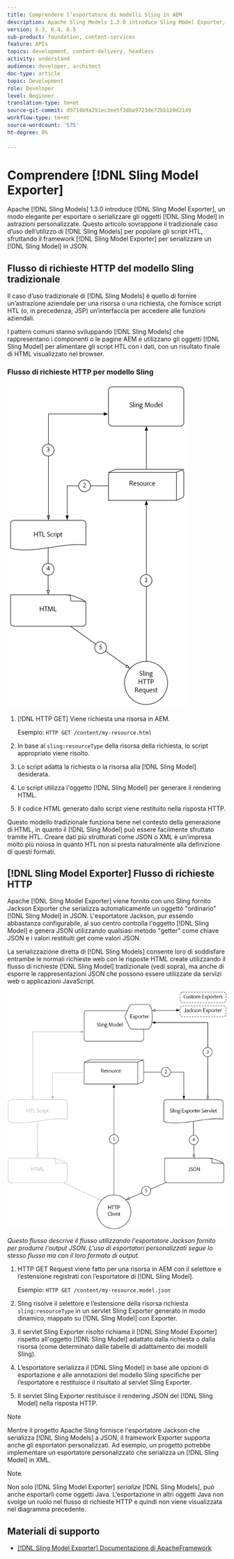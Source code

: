```yaml
---
title: Comprendere l’esportatore di modelli Sling in AEM
description: Apache Sling Models 1.3.0 introduce Sling Model Exporter, un modo elegante per esportare o serializzare gli oggetti Sling Model in astrazioni personalizzate. Questo articolo sovrappone il tradizionale caso d’uso dell’utilizzo di modelli Sling per popolare gli script HTL, con l’utilizzo del framework Sling Model Exporter per serializzare un modello Sling in JSON.
version: 6.3, 6.4, 6.5
sub-product: foundation, content-services
feature: APIs
topics: development, content-delivery, headless
activity: understand
audience: developer, architect
doc-type: article
topic: Development
role: Developer
level: Beginner
translation-type: tm+mt
source-git-commit: d9714b9a291ec3ee5f3dba9723de72bb120d2149
workflow-type: tm+mt
source-wordcount: '575'
ht-degree: 0%

---
```



# Comprendere [!DNL Sling Model Exporter]

Apache [!DNL Sling Models] 1.3.0 introduce [!DNL Sling Model Exporter], un modo elegante per esportare o serializzare gli oggetti [!DNL Sling Model] in astrazioni personalizzate. Questo articolo sovrappone il tradizionale caso d’uso dell’utilizzo di [!DNL Sling Models] per popolare gli script HTL, sfruttando il framework [!DNL Sling Model Exporter] per serializzare un [!DNL Sling Model] in JSON.

## Flusso di richieste HTTP del modello Sling tradizionale

Il caso d’uso tradizionale di [!DNL Sling Models] è quello di fornire un’astrazione aziendale per una risorsa o una richiesta, che fornisce script HTL (o, in precedenza, JSP) un’interfaccia per accedere alle funzioni aziendali.

I pattern comuni stanno sviluppando [!DNL Sling Models] che rappresentano i componenti o le pagine AEM e utilizzano gli oggetti [!DNL Sling Model] per alimentare gli script HTL con i dati, con un risultato finale di HTML visualizzato nel browser.

### Flusso di richieste HTTP per modello Sling

![Flusso di richieste modello Sling](./assets/understand-sling-model-exporter/sling-model-request-flow.png)

1. [!DNL HTTP GET] Viene richiesta una risorsa in AEM.

   Esempio: `HTTP GET /content/my-resource.html`

1. In base al `sling:resourceType` della risorsa della richiesta, lo script appropriato viene risolto.

1. Lo script adatta la richiesta o la risorsa alla [!DNL Sling Model] desiderata.

1. Lo script utilizza l&#39;oggetto [!DNL Sling Model] per generare il rendering HTML.

1. Il codice HTML generato dallo script viene restituito nella risposta HTTP.

Questo modello tradizionale funziona bene nel contesto della generazione di HTML, in quanto il [!DNL Sling Model] può essere facilmente sfruttato tramite HTL. Creare dati più strutturati come JSON o XML è un’impresa molto più noiosa in quanto HTL non si presta naturalmente alla definizione di questi formati.

## [!DNL Sling Model Exporter] Flusso di richieste HTTP

Apache [!DNL Sling Model Exporter] viene fornito con uno Sling fornito Jackson Exporter che serializza automaticamente un oggetto &quot;ordinario&quot; [!DNL Sling Model] in JSON. L&#39;esportatore Jackson, pur essendo abbastanza configurabile, al suo centro controlla l&#39;oggetto [!DNL Sling Model] e genera JSON utilizzando qualsiasi metodo &quot;getter&quot; come chiave JSON e i valori restituiti get come valori JSON.

La serializzazione diretta di [!DNL Sling Models] consente loro di soddisfare entrambe le normali richieste web con le risposte HTML create utilizzando il flusso di richieste [!DNL Sling Model] tradizionale (vedi sopra), ma anche di esporre le rappresentazioni JSON che possono essere utilizzate da servizi web o applicazioni JavaScript.

![Flusso di richieste HTTP di Sling Model Exporter](./assets/understand-sling-model-exporter/sling-model-exporter-request-flow.png)

*Questo flusso descrive il flusso utilizzando l&#39;esportatore Jackson fornito per produrre l&#39;output JSON. L&#39;uso di esportatori personalizzati segue lo stesso flusso ma con il loro formato di output.*

1. HTTP GET Request viene fatto per una risorsa in AEM con il selettore e l’estensione registrati con l’esportatore di [!DNL Sling Model].

   Esempio: `HTTP GET /content/my-resource.model.json`

1. Sling risolve il selettore e l’estensione della risorsa richiesta `sling:resourceType` in un servlet Sling Exporter generato in modo dinamico, mappato su [!DNL Sling Model] con Exporter.
1. Il servlet Sling Exporter risolto richiama il [!DNL Sling Model Exporter] rispetto all&#39;oggetto [!DNL Sling Model] adattato dalla richiesta o dalla risorsa (come determinato dalle tabelle di adattamento dei modelli Sling).
1. L’esportatore serializza il [!DNL Sling Model] in base alle opzioni di esportazione e alle annotazioni del modello Sling specifiche per l’esportatore e restituisce il risultato al servlet Sling Exporter.
1. Il servlet Sling Exporter restituisce il rendering JSON del [!DNL Sling Model] nella risposta HTTP.

>[!NOTE]
>
>Mentre il progetto Apache Sling fornisce l&#39;esportatore Jackson che serializza [!DNL Sling Models] a JSON, il framework Exporter supporta anche gli esportatori personalizzati. Ad esempio, un progetto potrebbe implementare un esportatore personalizzato che serializza un [!DNL Sling Model] in XML.

>[!NOTE]
>
>Non solo [!DNL Sling Model Exporter] *serialize* [!DNL Sling Models], può anche esportarli come oggetti Java. L’esportazione in altri oggetti Java non svolge un ruolo nel flusso di richieste HTTP e quindi non viene visualizzata nel diagramma precedente.

## Materiali di supporto

* [ [!DNL Sling Model Exporter] Documentazione di ApacheFramework](https://sling.apache.org/documentation/bundles/models.html#exporter-framework-since-130)

